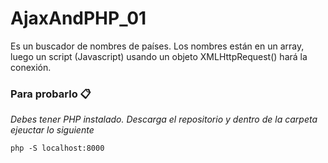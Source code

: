 # AjaxAndPHP_01
Es un buscador de nombres de países. Los nombres están en un array, luego un script (Javascript) usando un objeto XMLHttpRequest() hará la conexión.
### Para probarlo 📋
_Debes tener PHP instalado. Descarga el repositorio y dentro de la carpeta ejeuctar lo siguiente_

```
php -S localhost:8000
```
